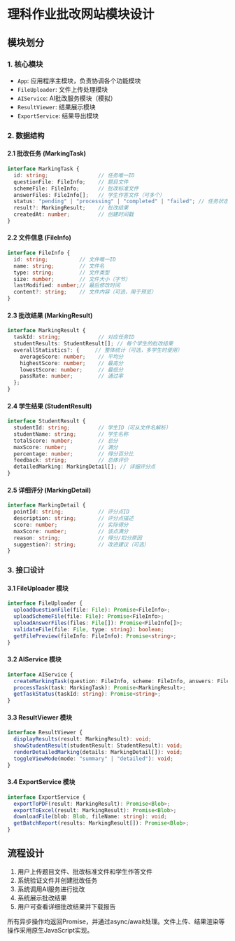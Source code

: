 # 理科作业批改网站模块设计

## 模块划分

### 1. 核心模块
- `App`: 应用程序主模块，负责协调各个功能模块
- `FileUploader`: 文件上传处理模块
- `AIService`: AI批改服务模块（模拟）
- `ResultViewer`: 结果展示模块
- `ExportService`: 结果导出模块

### 2. 数据结构

#### 2.1 批改任务 (MarkingTask)
```typescript
interface MarkingTask {
  id: string;                // 任务唯一ID
  questionFile: FileInfo;    // 题目文件
  schemeFile: FileInfo;      // 批改标准文件
  answerFiles: FileInfo[];   // 学生作答文件（可多个）
  status: "pending" | "processing" | "completed" | "failed"; // 任务状态
  result?: MarkingResult;    // 批改结果
  createdAt: number;         // 创建时间戳
}
```

#### 2.2 文件信息 (FileInfo)
```typescript
interface FileInfo {
  id: string;          // 文件唯一ID
  name: string;        // 文件名
  type: string;        // 文件类型
  size: number;        // 文件大小（字节）
  lastModified: number;// 最后修改时间
  content?: string;    // 文件内容（可选，用于预览）
}
```

#### 2.3 批改结果 (MarkingResult)
```typescript
interface MarkingResult {
  taskId: string;            // 对应任务ID
  studentResults: StudentResult[]; // 每个学生的批改结果
  overallStatistics?: {     // 整体统计（可选，多学生时使用）
    averageScore: number;    // 平均分
    highestScore: number;    // 最高分
    lowestScore: number;     // 最低分
    passRate: number;        // 通过率
  };
}
```

#### 2.4 学生结果 (StudentResult)
```typescript
interface StudentResult {
  studentId: string;         // 学生ID（可从文件名解析）
  studentName: string;       // 学生名称
  totalScore: number;        // 总分
  maxScore: number;          // 满分
  percentage: number;        // 得分百分比
  feedback: string;          // 总体评价
  detailedMarking: MarkingDetail[]; // 详细评分点
}
```

#### 2.5 详细评分 (MarkingDetail)
```typescript
interface MarkingDetail {
  pointId: string;           // 评分点ID
  description: string;       // 评分点描述
  score: number;             // 实际得分
  maxScore: number;          // 该点满分
  reason: string;            // 得分/扣分原因
  suggestion?: string;       // 改进建议（可选）
}
```

### 3. 接口设计

#### 3.1 FileUploader 模块
```typescript
interface FileUploader {
  uploadQuestionFile(file: File): Promise<FileInfo>;
  uploadSchemeFile(file: File): Promise<FileInfo>;
  uploadAnswerFiles(files: File[]): Promise<FileInfo[]>;
  validateFile(file: File, type: string): boolean;
  getFilePreview(fileInfo: FileInfo): Promise<string>;
}
```

#### 3.2 AIService 模块
```typescript
interface AIService {
  createMarkingTask(question: FileInfo, scheme: FileInfo, answers: FileInfo[]): Promise<MarkingTask>;
  processTask(task: MarkingTask): Promise<MarkingResult>;
  getTaskStatus(taskId: string): Promise<string>;
}
```

#### 3.3 ResultViewer 模块
```typescript
interface ResultViewer {
  displayResults(result: MarkingResult): void;
  showStudentResult(studentResult: StudentResult): void;
  renderDetailedMarking(details: MarkingDetail[]): void;
  toggleViewMode(mode: "summary" | "detailed"): void;
}
```

#### 3.4 ExportService 模块
```typescript
interface ExportService {
  exportToPDF(result: MarkingResult): Promise<Blob>;
  exportToExcel(result: MarkingResult): Promise<Blob>;
  downloadFile(blob: Blob, fileName: string): void;
  getBatchReport(results: MarkingResult[]): Promise<Blob>;
}
```

## 流程设计

1. 用户上传题目文件、批改标准文件和学生作答文件
2. 系统验证文件并创建批改任务
3. 系统调用AI服务进行批改
4. 系统展示批改结果
5. 用户可查看详细批改结果并下载报告

所有异步操作均返回Promise，并通过async/await处理。文件上传、结果渲染等操作采用原生JavaScript实现。